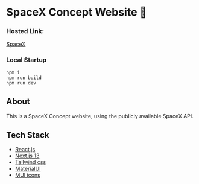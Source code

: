 # SpaceX Concept Website 🚀

### Hosted Link:

[SpaceX](https://portfolio-kimi-nel.vercel.app/)

### Local Startup

    npm i
    npm run build
    npm run dev

## About

This is a SpaceX Concept website, using the publicly available SpaceX API. 

## Tech Stack

- [React.js](https://react.dev/)
- [Next.js 13](https://nextjs.org/)
- [Tailwind css](https://tailwindcss.com/)
- [MaterialUI](https://mui.com/)
- [MUI icons](https://mui.com/material-ui/material-icons/)
